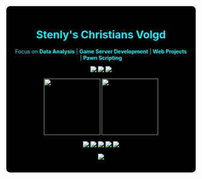 <div align="center" style="background-color:#000; color:#00ffff; padding: 20px; border-radius: 10px;">

  <h1 style="color:#00ffff;">Stenly's Christians Volgd</h1>

  <p>
    Focus on <b>Data Analysis</b> | <b>Game Server Development</b> | <b>Web Projects</b> | <b>Pawn Scripting</b>
  </p>

  <p>
    <a href="https://orbitcloud.my.id">
      <img src="https://img.shields.io/badge/OrbitCloud-000000?style=for-the-badge&logo=cloudflare&logoColor=cyan">
    </a>
    <a href="https://vyuxn.xyz">
      <img src="https://img.shields.io/badge/Vyuxn-000000?style=for-the-badge&logo=google-cloud&logoColor=cyan">
    </a>
    <a href="mailto:stenly@vyuxn.xyz">
      <img src="https://img.shields.io/badge/Email-000000?style=for-the-badge&logo=gmail&logoColor=cyan">
    </a>
  </p>

  <p>
    <img src="https://github-readme-stats.vercel.app/api?username=stenlykaelan&show_icons=true&theme=tokyonight&hide_border=true&bg_color=000000&text_color=00FFFF" height="150">
    <img src="https://streak-stats.demolab.com?user=stenlykaelan&theme=tokyonight&hide_border=true&background=000000&ring=00FFFF&fire=00FFFF&currStreakLabel=00FFFF" height="150">
  </p>

  <p>
    <img src="https://img.shields.io/badge/Pawn-000000?style=for-the-badge&logo=codingninjas&logoColor=cyan">
    <img src="https://img.shields.io/badge/Python-000000?style=for-the-badge&logo=python&logoColor=cyan">
    <img src="https://img.shields.io/badge/Linux-000000?style=for-the-badge&logo=linux&logoColor=cyan">
    <img src="https://img.shields.io/badge/Cloud-000000?style=for-the-badge&logo=cloudflare&logoColor=cyan">
    <img src="https://img.shields.io/badge/Security-000000?style=for-the-badge&logo=hackthebox&logoColor=cyan">
  </p>

  <p>
    <img src="https://komarev.com/ghpvc/?username=stenlykaelan&label=Profile%20Views&color=00FFFF&style=flat">
  </p>

</div>
